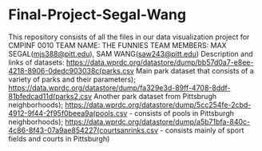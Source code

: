 # Final-Project-Segal-Wang
This repository consists of all the files in our data visualization project for CMPINF 0010
TEAM NAME: THE FUNNIES
TEAM MEMBERS: MAX SEGAL(mjs388@pitt.edu), SAM WANG(saw243@pitt.edu)
Description and links of datasets:  https://data.wprdc.org/datastore/dump/bb57d0a7-e8ee-4218-8906-0dedc903038c(parks.csv Main park dataset that consists of a variety of parks and their parameters); https://data.wprdc.org/datastore/dump/fa329e3d-89ff-4708-8ddf-81bfedcad11d(parks2.csv Another park dataset from Pittsbrugh neighborhoods); https://data.wprdc.org/datastore/dump/5cc254fe-2cbd-4912-9f44-2f95f0beea9a(pools.csv - consists of pools in Pittsburgh neighborhoods); https://data.wprdc.org/datastore/dump/a5b71bfa-840c-4c86-8f43-07a9ae854227(courtsanrinks.csv - consists mainly of sport fields and courts in Pittsburgh)
